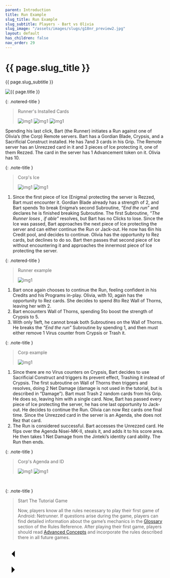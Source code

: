 ```yaml
---
parent: Introduction
title: Run Example
slug_title: Run Example
slug_subtitle: Players - Bart vs Olivia
slug_image: "/assets/images/slugs/g18nr_preview2.jpg"
layout: default
has_children: false
nav_order: 29
---
```

<div class="slug">
    <div class="title-container">
        <h1 class="page-slug_title">{{ page.slug_title }}</h1>
        <p class="page-slug_subtitle">{{ page.slug_subtitle }}</p>
    </div>
    <div class="image-container faded-left">
        <img src="{{ page.slug_image | relative_url }}" alt="{{ page.title }}" />
    </div>
</div>

{: .notered-title }
> Runner's Installed Cards
>
> ![img1](/assets/images/introduction/run_example/01043_gordian_blade.jpg)
> ![img1](/assets/images/introduction/run_example/01051_crypsis.jpg)
> ![img1](/assets/images/introduction/run_example/01048_sacrificial_construct.jpg)

Spending his last click, <span class="red-font-b">Bart</span> (the Runner) initiates a <span class="grey-font-bl">Run</span> against one of <span class="blue-font-b">Olivia’s</span> (the Corp) <span class="grey-font-bl">Remote</span> servers. <span class="red-font-b">Bart</span> has a <span class="red-font-b">Gordian Blade</span>, <span class="red-font-b">Crypsis</span>, and a <span class="red-font-b">Sacrificial Construct</span> installed. He has<span class="red-font-b"> 7</span><span class="nric-red credit"></span>and <span class="grey-font-b">3</span> cards in his <span class="grey-font-bl">Grip</span>. The <span class="grey-font-bl">Remote</span> server has an <span class="grey-font-bl">Unrezzed</span> card in it and <span class="grey-font-b">3</span> pieces of <span class="grey-font-bl">Ice</span> protecting it, one of them <span class="grey-font-bl">Rezzed</span>. The card in the server has <span class="grey-font-b">1</span> <span class="grey-font-bl">Advancement</span> token on it. <span class="blue-font-b">Olivia</span> has<span class="blue-font-b"> 10</span><span class="nric-blue credit"></span>.

{: .note-title }
> Corp's Ice
>
> ![img1](/assets/images/introduction/run_example/01111_enigma.jpg)
> ![img1](/assets/images/introduction/run_example/01078-wall-of-thorns.jpg)

1. Since the first piece of <span class="grey-font-bl">Ice</span> (<span class="blue-font-b">Enigma</span>) protecting the server is <span class="grey-font-bl">Rezzed</span>, <span class="red-font-b">Bart</span> must encounter it. <span class="red-font-b">Gordian Blade</span> already has a strength of <span class="grey-font-b">2</span>, and <span class="red-font-b">Bart</span> spends<span class="red-font-b"> 1</span><span class="nric-red credit"></span>to break <span class="blue-font-b">Enigma</span>’s second <span class="grey-font-bl">Subroutine</span>, _“End the run”_ and declares he is finished breaking <span class="grey-font-bl">Subroutine</span>. The first <span class="grey-font-bl">Subroutine</span>, _“The Runner loses <span class="nric-grey click"></span>, if able”_ resolves, but <span class="red-font-b">Bart</span> has no <span class="grey-font-bl">Clicks</span> to lose. Since the <span class="grey-font-bl">Ice</span> was passed, <span class="red-font-b">Bart</span> approaches the next piece of <span class="grey-font-bl">Ice</span> protecting the server and can either continue the <span class="grey-font-bl">Run</span> or <span class="grey-font-bl">Jack-out</span>. He now has<span class="red-font-b"> 6</span><span class="nric-red credit"></span>in his <span class="grey-font-bl">Credit</span> pool, and decides to continue. <span class="blue-font-b">Olivia</span> has the opportunity to <span class="grey-font-bl">Rez</span> cards, but declines to do so. <span class="red-font-b">Bart</span> then passes that second piece of <span class="grey-font-bl">Ice</span> without encountering it and approaches the innermost piece of <span class="grey-font-bl">Ice</span> protecting the server.

{: .notered-title }
> Runner example
> 
> ![img1](/assets/images/introduction/run_example/run-example-runner.jpg)

<ol class="custom-ol" style="--start: 2;">
<li>
<span class="red-font-b">Bart</span> once again chooses to continue the <span class="grey-font-bl">Run</span>, feeling confident in his <span class="grey-font-bl">Credits</span> and his <span class="grey-font-bl">Programs</span> in-play. <span class="blue-font-b">Olivia</span>, with<span class="blue-font-b"> 10</span><span class="nric-blue credit"></span>, again has the opportunity to <span class="grey-font-bl">Rez</span> cards. She decides to spend<span class="blue-font-b"> 8</span><span class="nric-blue credit"></span>to <span class="grey-font-bl">Rez</span> <span class="blue-font-b">Wall of Thorns</span>, leaving her with<span class="blue-font-b"> 2</span><span class="nric-blue credit"></span>.
</li>
<li>
<span class="red-font-b">Bart</span> encounters <span class="blue-font-b">Wall of Thorns</span>, spending<span class="red-font-b"> 5</span><span class="nric-red credit"></span>to boost the strength of <span class="red-font-b">Crypsis</span> to <span class="grey-font-b">5</span>.
</li>
<li>
With only<span class="red-font-b"> 1</span><span class="nric-red credit"></span>left, he cannot break both <span class="grey-font-bl">Subroutines</span> on the <span class="blue-font-b">Wall of Thorns</span>. He breaks the <i>“End the run”</i> <span class="grey-font-bl">Subroutine</span> by spending<span class="red-font-b"> 1</span><span class="nric-red credit"></span>, and then must either remove <span class="grey-font-b">1</span> <span class="grey-font-bl">Virus</span> counter from <span class="red-font-b">Crypsis</span> or <span class="grey-font-bl">Trash</span> it.
</li>
</ol>

{: .note-title }
> Corp example
> 
> ![img1](/assets/images/introduction/run_example/run-example-corp_crop.jpg)

<ol class="custom-ol" style="--start: 5;">
<li>
Since there are no <span class="grey-font-bl">Virus</span> counters on <span class="red-font-b">Crypsis</span>, <span class="red-font-b">Bart</span> decides to use <span class="red-font-b">Sacrificial Construct</span> and triggers its prevent effect, <span class="grey-font-bl">Trashing</span> it instead of <span class="red-font-b">Crypsis</span>. The first subroutine on <span class="blue-font-b">Wall of Thorns</span> then triggers and resolves, doing <span class="grey-font-b">2</span> <span class="grey-font-bl">Net Damage</span> (damage is not used in the tutorial, but is described in “Damage”). <span class="red-font-b">Bart</span> must <span class="grey-font-bl">Trash</span> <span class="grey-font-b">2</span> random cards from his <span class="grey-font-bl">Grip</span>. He does so, leaving him with a single card. Now, <span class="red-font-b">Bart</span> has passed every piece of <span class="grey-font-bl">Ice</span> protecting the server, he has one last opportunity to <span class="grey-font-bl">Jack-out</span>. He decides to continue the <span class="grey-font-bl">Run</span>. <span class="blue-font-b">Olivia</span> can now <span class="grey-font-bl">Rez</span> cards one final time. Since the <span class="grey-font-bl">Unrezzed</span> card in the server is an <span class="grey-font-bl">Agenda</span>, she does not <span class="grey-font-bl">Rez</span> that card.
</li>
<li>The <span class="grey-font-bl">Run</span> is considered successful. <span class="red-font-b">Bart</span> accesses the <span class="grey-font-bl">Unrezzed</span> card. He flips over the <span class="grey-font-bl">Agenda</span> Nisei-MK-II, steals it, and adds it to his score area. He then takes <span class="grey-font-b">1</span> <span class="grey-font-bl">Net Damage</span> from the Jinteki’s identity card ability. The <span class="grey-font-bl">Run</span> then ends.
</li>
</ol>

{: .note-title }
> Corp's Agenda and ID
>
> ![img1](/assets/images/introduction/run_example/01068-Nisei-MK-II.jpg)
> ![img1](/assets/images/introduction/run_example/01067-Jinteki-Personal-Evolution.jpg)

<br>

{: .note-title }
> Start The Tutorial Game
>
> Now, players know all the rules necessary to play their first game of Android: Netrunner. If questions arise during the game, players can find detailed information about the game’s mechanics in the [Glossary](/docs/glossary) section of the Rules Reference. After playing their first game, players should read [Advanced Concepts](/docs/advanced) and incorporate the rules described there in all future games.


<div class="nav-buttons">
  <!-- Previous Button -->
  <a href="/docs/introduction/runners_turn" class="nav-button" aria-label="Previous page">
    <div class="nav-item">
      <svg xmlns="http://www.w3.org/2000/svg" width="50" height="50" viewBox="0 0 50 50">
        <path d="M30 20L20 30L30 40" />
      </svg>
    </div>
  </a>

  <!-- Next Button -->
  <a href="/docs/advanced" class="nav-button" aria-label="Next page">
    <div class="nav-item">
      <svg xmlns="http://www.w3.org/2000/svg" width="50" height="50" viewBox="0 0 50 50">
        <path d="M20 20L30 30L20 40" />
      </svg>
    </div>
  </a>
</div>
